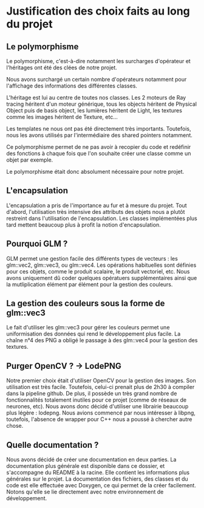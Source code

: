 # Justification des choix faits au long du projet

## Le polymorphisme

Le polymorphisme, c'est-à-dire notamment les surcharges d'opérateur et l'héritages ont été des clées de notre projet.

Nous avons surchargé un certain nombre d'opérateurs notamment pour l'affichage des informations des différentes classes.

L'héritage est lui au centre de toutes nos classes. Les 2 moteurs de Ray tracing héritent d'un moteur générique, tous les objects héritent de Physical Object puis de basis object, les lumières héritent de Light, les textures comme les images héritent de Texture, etc...

Les templates ne nous ont pas été directement très importants. Toutefois, nous les avons utilisés par l'intermédiaire des shared pointers notamment.

Ce polymorphisme permet de ne pas avoir à recopier du code et redéfinir des fonctions à chaque fois que l'on souhaite créer une classe comme un objet par exemple. 

Le polymorphisme était donc absolument nécessaire pour notre projet.

## L'encapsulation

L'encapsulation a pris de l'importance au fur et à mesure du projet. Tout d'abord, l'utilisation très intensive des attributs des objets nous a plutôt restreint dans l'utilisation de l'encapsulation. Les classes implémentées plus tard mettent beaucoup plus à profit la notion d'encapsulation.

## Pourquoi GLM ?

GLM permet une gestion facile des différents types de vecteurs : les glm::vec2, glm::vec3, ou glm::vec4. Les opérations habituelles sont définies pour ces objets, comme le produit scalaire, le produit vectoriel, etc. Nous avons uniquement dû coder quelques opératuers supplémentaires ainsi que la mutliplication élément par élément pour la gestion des couleurs.

## La gestion des couleurs sous la forme de glm::vec3

Le fait d'utiliser les glm::vec3 pour gérer les couleurs permet une uniformisation des données qui rend le développement plus facile. La chaîne n°4 des PNG a obligé le passage à des glm::vec4 pour la gestion des textures.

## Purger OpenCV ? -> LodePNG

Notre premier choix était d'utiliser OpenCV pour la gestion des images. Son utilisation est très facile. Toutefois, celui-ci prenait plus de 2h30 à compiler dans la pipeline github. De plus, il possède un très grand nombre de fonctionnalités totalement inutiles pour ce projet (comme de réseaux de neurones, etc). Nous avons donc décidé d'utiliser une librairie beaucoup plus légère : lodepng. Nous avions commencé par nous intéresser à libpng, toutefois, l'absence de wrapper pour C++ nous a poussé à chercher autre chose.

## Quelle documentation ?

Nous avons décidé de créer une documentation en deux parties. La documentation plus générale est disponible dans ce dossier, et s'accompagne du README à la racine. Elle contient les informations plus générales sur le projet. La documentation des fichiers, des classes et du code est elle effectuée avec Doxygen, ce qui permet de la créer facilement. Notons qu'elle se lie directement avec notre environnement de développement.
